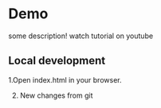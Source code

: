 # Demo
some description!
watch tutorial on youtube

## Local development

1.Open index.html in your browser.

2. New changes from git
